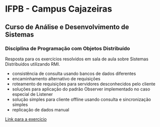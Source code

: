 # IFPB - Campus Cajazeiras
## Curso de Análise e Desenvolvimento de Sistemas

### Disciplina de Programação com Objetos Distribuído

Resposta para os exercícios resolvidos em sala de aula sobre Sistemas Distribuídos utilizando RMI.
- consistência de consulta usando bancos de dados diferentes
- encaminhamento alternativo de requisições
- roteamento de requisições para servidores desconhecidos pelo cliente
- soluções para aplicação do padrão Observer implementado no caso especial de Listener
- solução simples para cliente offline usando consulta e sincronização simples
- replicação de dados manual

[Link para a exercício](https://github.com/aristofanio/pod-codigos-exercicios/blob/master/ag-ifpb-architectures-activity.pdf)
